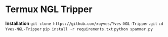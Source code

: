 # Termux NGL Tripper

**Installation**
```git clone https://github.com/xoyves/Yves-NGL-Tripper.git```
```cd Yves-NGL-Tripper```
```pip install -r requirements.txt```
```python spammer.py```
